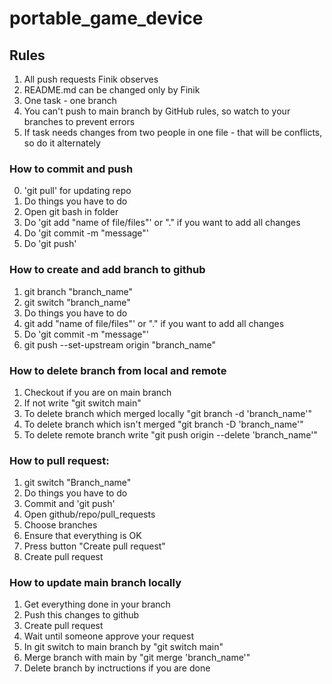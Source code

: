 # portable_game_device

## Rules

1. All push requests Finik observes
2. README.md can be changed only by Finik
3. One task - one branch
4. You can't push to main branch by GitHub rules, so watch to your branches to prevent errors
5. If task needs changes from two people in one file - that will be conflicts, so do it alternately

### How to commit and push

0. 'git pull' for updating repo
1. Do things you have to do
2. Open git bash in folder
3. Do 'git add "name of file/files"' or "." if you want to add all changes
4. Do 'git commit -m "message"'
5. Do 'git push'

### How to create and add branch to github

1. git branch "branch_name"
2. git switch "branch_name"
3. Do things you have to do
4. git add "name of file/files"' or "." if you want to add all changes
5. Do 'git commit -m "message"'
6. git push --set-upstream origin "branch_name"

### How to delete branch from local and remote

1. Checkout if you are on main branch
2. If not write "git switch main"
3. To delete branch which merged locally "git branch -d 'branch_name'"
4. To delete branch which isn't merged "git branch -D 'branch_name'"
5. To delete remote branch write "git push origin --delete 'branch_name'"

### How to pull request:

1. git switch "Branch_name"
2. Do things you have to do
3. Commit and 'git push'
4. Open github/repo/pull_requests
5. Choose branches
6. Ensure that everything is OK
7. Press button "Create pull request"
8. Create pull request

### How to update main branch locally
1. Get everything done in your branch
2. Push this changes to github
3. Create pull request
4. Wait until someone approve your request
5. In git switch to main branch by "git switch main"
6. Merge branch with main by "git merge 'branch_name'"
7. Delete branch by inctructions if you are done
